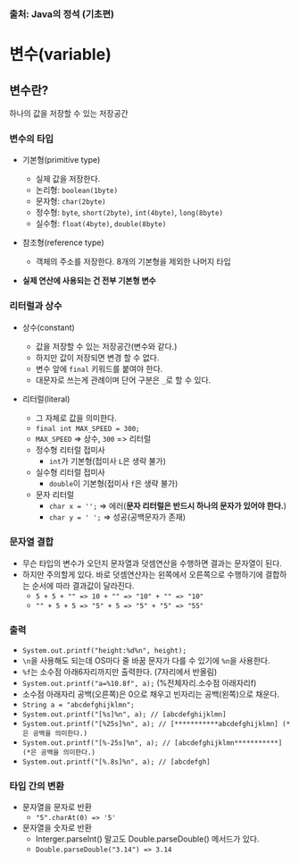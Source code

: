 ### 출처: Java의 정석 (기초편)

# 변수(variable)

## 변수란?

하나의 값을 저장할 수 있는 저장공간

### 변수의 타입

- 기본형(primitive type)
  - 실제 값을 저장한다.
  - 논리형: `boolean(1byte)`
  - 문자형: `char(2byte)`
  - 정수형: `byte`, `short(2byte)`, `int(4byte)`, `long(8byte)`
  - 실수형: `float(4byte)`, `double(8byte)`
- 참조형(reference type)
  - 객체의 주소를 저장한다. 8개의 기본형을 제외한 나머지 타입

- **실제 연산에 사용되는 건 전부 기본형 변수**

### 리터럴과 상수

- 상수(constant)
  - 값을 저장할 수 있는 저장공간(변수와 같다.)
  - 하지만 값이 저장되면 변경 할 수 없다.
  - 변수 앞에 `final` 키워드를 붙여야 한다.
  - 대문자로 쓰는게 관례이며 단어 구분은 `_`로 할 수 있다.

- 리터럴(literal)
  - 그 자체로 값을 의미한다.
  - `final int MAX_SPEED = 300;`
  - `MAX_SPEED` => 상수, `300` => 리터럴
  - 정수형 리터럴 접미사
    - `int`가 기본형(접미사 `L`은 생략 불가)
  - 실수형 리터럴 접미사
    - `double`이 기본형(접미사 `f`은 생략 불가)
  - 문자 리터럴
    - `char x = '';` => 에러(**문자 리터럴은 반드시 하나의 문자가 있어야 한다.**)
    - `char y = ' ';` => 성공(공백문자가 존재)

### 문자열 결합

- 무슨 타입의 변수가 오던지 문자열과 덧셈연산을 수행하면 결과는 문자열이 된다.
- 하지만 주의할게 있다. 바로 덧셈연산자는 왼쪽에서 오른쪽으로 수행하기에 결합하는 순서에 따라 결과값이 달라진다.
  - ` 5 + 5 + "" => 10 + "" => "10" + "" => "10" `
  - ` "" + 5 + 5 => "5" + 5 => "5" + "5" => "55" `

### 출력

- ```System.out.printf("height:%d%n", height);```
- `\n`을 사용해도 되는데 OS마다 줄 바꿈 문자가 다를 수 있기에 `%n`을 사용한다. 
- `%f`는 소수점 아래6자리까지만 출력한다. (7자리에서 반올림)
- ```System.out.printf("a=%10.8f", a);``` (%전체자리.소수점 아래자리f)
- 소수점 아래자리 공백(오른쪽)은 0으로 채우고 빈자리는 공백(왼쪽)으로 채운다.
- ```String a = "abcdefghijklmn"; ```
- ```System.out.printf("[%s]%n", a); // [abcdefghijklmn]```
- `System.out.printf("[%25s]%n", a); // [***********abcdefghijklmn] (*은 공백을 의미한다.)`
- ```System.out.printf("[%-25s]%n", a); // [abcdefghijklmn***********] (*은 공백을 의미한다.)```
- ```System.out.printf("[%.8s]%n", a); // [abcdefgh]```

### 타입 간의 변환

- 문자열을 문자로 반환 
  - `"5".charAt(0) => '5'`
- 문자열을 숫자로 반환
  - Interger.parseInt() 말고도 Double.parseDouble() 메서드가 있다.
  - `Double.parseDouble("3.14") => 3.14`

